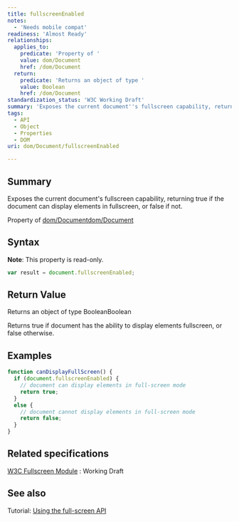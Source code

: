 ```yaml
---
title: fullscreenEnabled
notes:
  - 'Needs mobile compat'
readiness: 'Almost Ready'
relationships:
  applies_to:
    predicate: 'Property of '
    value: dom/Document
    href: /dom/Document
  return:
    predicate: 'Returns an object of type '
    value: Boolean
    href: /dom/Document
standardization_status: 'W3C Working Draft'
summary: 'Exposes the current document''s fullscreen capability, returning true if the document can display elements in fullscreen, or false if not.'
tags:
  - API
  - Object
  - Properties
  - DOM
uri: dom/Document/fullscreenEnabled

---
```

## Summary

Exposes the current document's fullscreen capability, returning true if the document can display elements in fullscreen, or false if not.

Property of [dom/Document](/dom/Document)[dom/Document](/dom/Document)

## Syntax

**Note**: This property is read-only.

``` js
var result = document.fullscreenEnabled;
```

## Return Value

Returns an object of type BooleanBoolean

Returns true if document has the ability to display elements fullscreen, or false otherwise.

## Examples

``` js
function canDisplayFullScreen() {
  if (document.fullscreenEnabled) {
    // document can display elements in full-screen mode
    return true;
  }
  else {
    // document cannot display elements in full-screen mode
    return false;
  }
}
```

## Related specifications

[W3C Fullscreen Module](http://www.w3.org/TR/fullscreen/#api)
:   Working Draft

## See also

Tutorial: [Using the full-screen API](http://docs.webplatform.org/wiki/tutorials/using_the_full-screen_api)
